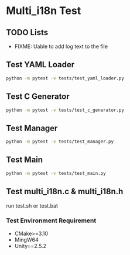 # Multi_i18n Test

## TODO Lists

- FIXME: Uable to add log text to the file

## Test YAML Loader

```bash
python -m pytest -v tests/test_yaml_loader.py
```

## Test C Generator

```bash
python -m pytest -v tests/test_c_generator.py
```

## Test Manager

```bash
python -m pytest -v tests/test_manager.py
```

## Test Main

```bash
python -m pytest -v tests/test_main.py
```

## Test multi_i18n.c & multi_i18n.h

run test.sh or test.bat

### Test Environment Requirement

- CMake>=3.10
- MingW64
- Unity==2.5.2
